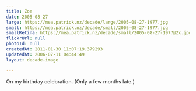 ```yaml
---
title: Zoe
date: 2005-08-27
large: https://mea.patrick.nz/decade/large/2005-08-27-1977.jpg
small: https://mea.patrick.nz/decade/small/2005-08-27-1977.jpg
smallRetina: https://mea.patrick.nz/decade/small/2005-08-27-1977@2x.jpg
flickrUrl: null
photoId: null
createdAt: 2011-01-30 11:07:19.379293
updatedAt: 2006-07-11 04:44:49
layout: decade-image

---
```

On my birthday celebration. (Only a few months late.)
